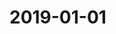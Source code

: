 <!-- -*- mode: markdown; fill-column: 8192 -*- -->

# 2019-01-01

<!--
; Local variables:
; eval: (variable-pitch-mode nil)
; End:
-->
